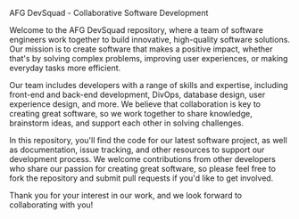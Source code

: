 AFG DevSquad - Collaborative Software Development

Welcome to the AFG DevSquad repository, where a team of software engineers work together to build innovative, high-quality software solutions. Our mission is to create software that makes a positive impact, whether that's by solving complex problems, improving user experiences, or making everyday tasks more efficient.

Our team includes developers with a range of skills and expertise, including front-end and back-end development, DivOps, database design, user experience design, and more. We believe that collaboration is key to creating great software, so we work together to share knowledge, brainstorm ideas, and support each other in solving challenges.

In this repository, you'll find the code for our latest software project, as well as documentation, issue tracking, and other resources to support our development process. We welcome contributions from other developers who share our passion for creating great software, so please feel free to fork the repository and submit pull requests if you'd like to get involved.

Thank you for your interest in our work, and we look forward to collaborating with you!
